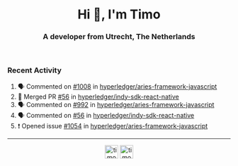 <h1 align="center">Hi 👋, I'm Timo</h1>
<h3 align="center">A developer from Utrecht, The Netherlands</h3>
<br/>
<!-- https://github.com/rahuldkjain/github-profile-readme-generator --!>

<!--  <p align="left"><img src="https://github-readme-stats.vercel.app/api?username=timoglastra&show_icons=true&count_private=true&" alt="timoglastra" /></p> --!>

<!--
Github language stats
<p align="left"><img src="https://github-readme-stats.vercel.app/api/top-langs/?username=timoglastra&layout=compact" alt="timoglastra" /><p>
-->

<!-- Codestats language stats -->
<!-- <p align="left"><img src="https://codestats-readme.vercel.app/api/top-langs/?username=timoglastra&layout=compact&language_count=12" alt="timoglastra" /><p>    --!>
  
<h3>Recent Activity</h3>

<!--START_SECTION:activity-->
1. 🗣 Commented on [#1008](https://github.com/hyperledger/aries-framework-javascript/issues/1008) in [hyperledger/aries-framework-javascript](https://github.com/hyperledger/aries-framework-javascript)
2. 🎉 Merged PR [#56](https://github.com/hyperledger/indy-sdk-react-native/pull/56) in [hyperledger/indy-sdk-react-native](https://github.com/hyperledger/indy-sdk-react-native)
3. 🗣 Commented on [#992](https://github.com/hyperledger/aries-framework-javascript/issues/992) in [hyperledger/aries-framework-javascript](https://github.com/hyperledger/aries-framework-javascript)
4. 🗣 Commented on [#56](https://github.com/hyperledger/indy-sdk-react-native/issues/56) in [hyperledger/indy-sdk-react-native](https://github.com/hyperledger/indy-sdk-react-native)
5. ❗️ Opened issue [#1054](https://github.com/hyperledger/aries-framework-javascript/issues/1054) in [hyperledger/aries-framework-javascript](https://github.com/hyperledger/aries-framework-javascript)
<!--END_SECTION:activity-->

---

<p align="center">
<a href="https://twitter.com/timoglastra" target="blank"><img align="center" src="https://cdn.jsdelivr.net/npm/simple-icons@3.0.1/icons/twitter.svg" alt="timoglastra" height="30" width="30" /></a>
<a href="https://linkedin.com/in/timoglastra" target="blank"><img align="center" src="https://cdn.jsdelivr.net/npm/simple-icons@3.0.1/icons/linkedin.svg" alt="timoglastra" height="30" width="30" /></a>
</p>



